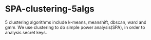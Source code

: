 # SPA-clustering-5algs
5 clustering algorithms include k-means, meanshift, dbscan, ward and gmm.
We use clustering to do simple power analysis(SPA), in order to analysis secret keys.

